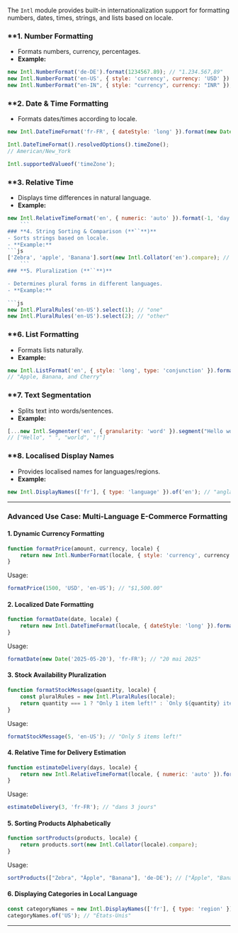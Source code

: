 The `Intl` module provides built-in internationalization support for formatting numbers, dates, times, strings, and lists based on locale.
### **1. Number Formatting
- Formats numbers, currency, percentages.
- **Example:**
```js
new Intl.NumberFormat('de-DE').format(1234567.89); // "1.234.567,89"
new Intl.NumberFormat('en-US', { style: 'currency', currency: 'USD' }).format(1500); // "$1,500.00"
new Intl.NumberFormat("en-IN", { style: "currency", currency: "INR" }); // ₹12,34,56,789.00

```
### **2. Date & Time Formatting

- Formats dates/times according to locale.
```js
new Intl.DateTimeFormat('fr-FR', { dateStyle: 'long' }).format(new Date()); // "11 février 2025"
```

```js
Intl.DateTimeFormat().resolvedOptions().timeZone();
// American/New_York

Intl.supportedValueof('timeZone');
```
### **3. Relative Time

- Displays time differences in natural language.
- **Example:**
```js
new Intl.RelativeTimeFormat('en', { numeric: 'auto' }).format(-1, 'day'); // "yesterday"
	```
### **4. String Sorting & Comparison (**``**)**
- Sorts strings based on locale.
- **Example:**
```js
['Zebra', 'apple', 'Banana'].sort(new Intl.Collator('en').compare); // ["apple", "Banana", "Zebra"]
    ```
### **5. Pluralization (**``**)**

- Determines plural forms in different languages.
- **Example:**

```js
new Intl.PluralRules('en-US').select(1); // "one"
new Intl.PluralRules('en-US').select(2); // "other"
```


### **6. List Formatting
- Formats lists naturally.
- **Example:**
```js
new Intl.ListFormat('en', { style: 'long', type: 'conjunction' }).format(["Apple", "Banana", "Cherry"]);
// "Apple, Banana, and Cherry"
```

### **7. Text Segmentation
- Splits text into words/sentences.
- **Example:**

```js
[...new Intl.Segmenter('en', { granularity: 'word' }).segment("Hello world!")].map(s => s.segment);
// ["Hello", " ", "world", "!"]
```


### **8. Localised Display Names

- Provides localised names for languages/regions.
- **Example:**

```js
new Intl.DisplayNames(['fr'], { type: 'language' }).of('en'); // "anglais"
```

---
### **Advanced Use Case: Multi-Language E-Commerce Formatting**

#### **1. Dynamic Currency Formatting**

```js
function formatPrice(amount, currency, locale) {
	return new Intl.NumberFormat(locale, { style: 'currency', currency }).format(amount);
}
```

Usage:

```js
formatPrice(1500, 'USD', 'en-US'); // "$1,500.00"
```

#### **2. Localized Date Formatting**

```js
function formatDate(date, locale) {
	return new Intl.DateTimeFormat(locale, { dateStyle: 'long' }).format(date);
}
```

Usage:

```js
formatDate(new Date('2025-05-20'), 'fr-FR'); // "20 mai 2025"
```

#### **3. Stock Availability Pluralization**

```js
function formatStockMessage(quantity, locale) {
	const pluralRules = new Intl.PluralRules(locale);
	return quantity === 1 ? "Only 1 item left!" : `Only ${quantity} items left!`;
}
```

Usage:

```js
formatStockMessage(5, 'en-US'); // "Only 5 items left!"
```

#### **4. Relative Time for Delivery Estimation**

```js
function estimateDelivery(days, locale) {
	return new Intl.RelativeTimeFormat(locale, { numeric: 'auto' }).format(days, 'day');
}
```

Usage:

```js
estimateDelivery(3, 'fr-FR'); // "dans 3 jours"
```

#### **5. Sorting Products Alphabetically**

```js
function sortProducts(products, locale) {
	return products.sort(new Intl.Collator(locale).compare);
}
```

Usage:

```js
sortProducts(["Zebra", "Äpple", "Banana"], 'de-DE'); // ["Äpple", "Banana", "Zebra"]
```

#### **6. Displaying Categories in Local Language**

```js
const categoryNames = new Intl.DisplayNames(['fr'], { type: 'region' });
categoryNames.of('US'); // "États-Unis"
```

---
